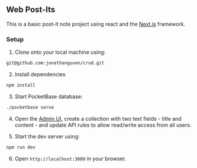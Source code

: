 ## Web Post-Its
This is a basic post-it note project using react and the [Next.js](https://nextjs.org/) framework.

### Setup
1. Clone onto your local machine using:
``` bash
git@github.com:jonathanguven/crud.git
```
2. Install dependencies
```bash
npm install
```
3. Start PocketBase database:
``` bash
./pocketbase serve
```

4. Open the [Admin UI](http://127.0.0.1:8090/_/), create a collection with two text fields - title and content -  and update API rules to allow read/write access from all users.

5. Start the dev server using:
```bash
npm run dev
```

6. Open `http://localhost:3000` in your browser.


